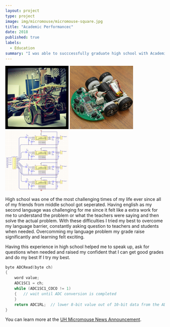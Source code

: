 ```yaml
---
layout: project
type: project
image: img/micromouse/micromouse-square.jpg
title: "Academic Performancec"
date: 2018
published: true
labels:
  - Education
summary: "I was able to succcessfully graduate high school with Academic honors recognition certificate."
---
```


<div class="text-center p-4">
  <img width="200px" src="../img/micromouse/micromouse-robot.png" class="img-thumbnail" >
  <img width="200px" src="../img/micromouse/micromouse-robot-2.jpg" class="img-thumbnail" >
  <img width="200px" src="../img/micromouse/micromouse-circuit.png" class="img-thumbnail" >
</div>

High school was one of the most challenging times of my life ever since all of my friends from middle school got seperated.  Having english as my second language was challenging for me since it felt like a extra work for me to understand the problem or what the teachers were saying and then solve the actual problem.
With these difficulties I tried my best to overcome my language barrier, constantly asking question to teachers and students when needed.  Overcomming my language problem my grade raise significantly and learning felt exciting.

Having this experience in high school helped me to speak up, ask for questions when needed and raised my confident that I can get good grades and do my best If I try my best.  

```cpp
byte ADCRead(byte ch)
{
    word value;
    ADC1SC1 = ch;
    while (ADC1SC1_COCO != 1)
    {   // wait until ADC conversion is completed   
    }
    return ADC1RL;  // lower 8-bit value out of 10-bit data from the ADC
}
```

You can learn more at the [UH Micromouse News Announcement](https://manoa.hawaii.edu/news/article.php?aId=2857).
